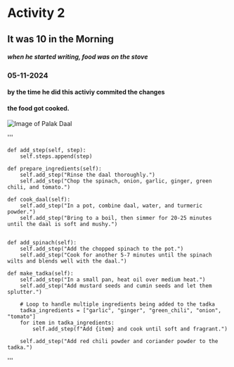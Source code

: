 # Activity 2
## It was 10 in the Morning
##### when he started writing, food was on the stove
### 05-11-2024 
#### by the time he did this activiy commited the changes 
#### the food got cooked. 

![Image of Palak Daal](https://www.indianhealthyrecipes.com/wp-content/uploads/2021/09/dal-palak-spinach-dal.webp)

''' 

    def add_step(self, step):
        self.steps.append(step)
    
    def prepare_ingredients(self):
        self.add_step("Rinse the daal thoroughly.")
        self.add_step("Chop the spinach, onion, garlic, ginger, green chili, and tomato.")
    
    def cook_daal(self):
        self.add_step("In a pot, combine daal, water, and turmeric powder.")
        self.add_step("Bring to a boil, then simmer for 20-25 minutes until the daal is soft and mushy.")

   
    def add_spinach(self):
        self.add_step("Add the chopped spinach to the pot.")
        self.add_step("Cook for another 5-7 minutes until the spinach wilts and blends well with the daal.")
  
    def make_tadka(self):
        self.add_step("In a small pan, heat oil over medium heat.")
        self.add_step("Add mustard seeds and cumin seeds and let them splutter.")
        
        # Loop to handle multiple ingredients being added to the tadka
        tadka_ingredients = ["garlic", "ginger", "green_chili", "onion", "tomato"]
        for item in tadka_ingredients:
            self.add_step(f"Add {item} and cook until soft and fragrant.")
        
        self.add_step("Add red chili powder and coriander powder to the tadka.")
'''
